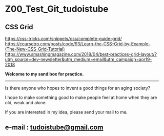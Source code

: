 # Z00_Test_Git_tudoistube

## CSS Grid
  <https://css-tricks.com/snippets/css/complete-guide-grid/>
  <https://coursetro.com/posts/code/93/Learn-the-CSS-Grid-by-Example-(The-New-CSS-Grid-Tutorial)>
  <https://www.smashingmagazine.com/2018/04/best-practices-grid-layout/?utm_source=dev-newsletter&utm_medium=email&utm_campaign=apr19-2018>
   
__Welcome to my sand box for practice.__


---
Is there anyone who hopes to invent a good things for an aging society?

I hope to make something good to make people feel at home when they are old, weak and alone.

If you are interested in my idea, please send your mail to me.  

e-mail : tudoistube@gmail.com
---
